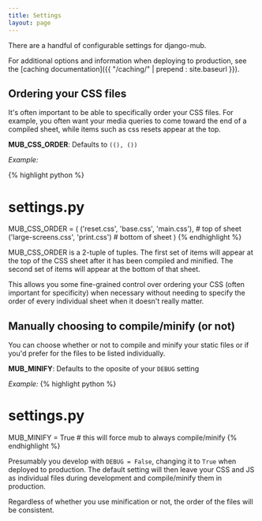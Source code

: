 ```yaml
---
title: Settings
layout: page
---
```

There are a handful of configurable settings for django-mub.

For additional options and information when deploying to production, see the [caching documentation]({{ "/caching/" | prepend : site.baseurl }}).

## Ordering your CSS files

It's often important to be able to specifically order your CSS files. For example, you often want your media queries to come toward the end of a compiled sheet, while items such as css resets appear at the top.

**MUB_CSS_ORDER**: Defaults to ```((), ())```

*Example:*

{% highlight python %}
# settings.py
MUB_CSS_ORDER = (
    ('reset.css', 'base.css', 'main.css'), # top of sheet
    ('large-screens.css', 'print.css') # bottom of sheet
)
{% endhighlight %}

MUB_CSS_ORDER is a 2-tuple of tuples. The first set of items will appear at the top of the CSS sheet after it has been compiled and minified. The second set of items will appear at the bottom of that sheet. 

This allows you some fine-grained control over ordering your CSS (often important for specificity) when necessary without needing to specify the order of every individual sheet when it doesn't really matter.

## Manually choosing to compile/minify (or not)
You can choose whether or not to compile and minify your static files or if you'd prefer for the files to be listed individually.

**MUB_MINIFY**: Defaults to the oposite of your ```DEBUG``` setting

*Example:*
{% highlight python %}
# settings.py
MUB_MINIFY = True # this will force mub to always compile/minify
{% endhighlight %}

Presumably you develop with ```DEBUG = False```, changing it to ```True``` when deployed to production. The default setting will then leave your CSS and JS as individual files during development and compile/minify them in production.

Regardless of whether you use minification or not, the order of the files will be consistent.

